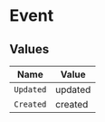 # Event


## Values

| Name      | Value     |
| --------- | --------- |
| `Updated` | updated   |
| `Created` | created   |